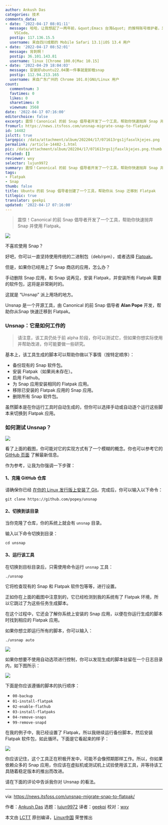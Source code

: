 ```yaml
---
author: Ankush Das
categories: 技术
comments_data:
- date: '2022-04-17 08:01:11'
  message: 哈哈，让我想起了一两年前，&quot;Emacs 台湾&quot; 的推特账号维护者，发文说 Emacs 危害世人，请各位善男信女及早回头用
    VSCode。
  postip: 117.136.15.5
  username: 来自四川成都的 Mobile Safari 13.1|iOS 13.4 用户
- date: '2022-04-17 08:52:01'
  message: 背刺啊！
  postip: 36.101.143.81
  username: linux [Chrome 100.0|Mac 10.15]
- date: '2022-04-29 18:04:03'
  message: 安装好ubuntu22.04第一件事就是卸载snap
  postip: 112.94.213.165
  username: 来自广东广州的 Chrome 101.0|GNU/Linux 用户
count:
  commentnum: 3
  favtimes: 0
  likes: 0
  sharetimes: 0
  viewnum: 3568
date: '2022-04-17 07:16:00'
editorchoice: false
excerpt: 震惊！Canonical 的前 Snap 倡导者开发了一个工具，帮助你快速抛弃 Snap 并使用 Flatpak。
fromurl: https://news.itsfoss.com/unsnap-migrate-snap-to-flatpak/
id: 14482
islctt: true
largepic: /data/attachment/album/202204/17/071613rgs1jfasxlkjejes.png
permalink: /article-14482-1.html
pic: /data/attachment/album/202204/17/071613rgs1jfasxlkjejes.png.thumb.jpg
related: []
reviewer: wxy
selector: lujun9972
summary: 震惊！Canonical 的前 Snap 倡导者开发了一个工具，帮助你快速抛弃 Snap 并使用 Flatpak。
tags:
- Flatpak
- Snap
thumb: false
title: Ubuntu 的前 Snap 倡导者创建了一个工具，帮助你从 Snap 迁移到 Flatpak
titlepic: true
translator: geekpi
updated: '2022-04-17 07:16:00'
---
```



> 
> 震惊！Canonical 的前 Snap 倡导者开发了一个工具，帮助你快速抛弃 Snap 并使用 Flatpak。
> 
> 
> 


![](/data/attachment/album/202204/17/071613rgs1jfasxlkjejes.png)


不喜欢使用 Snap？


好吧，你可以一直坚持使用传统的二进制包（deb/rpm），或者选择 [Flatpak](https://itsfoss.com/flatpak-guide/)。


但是，如果你已经用上了 Snap 商店的应用，怎么办？


手动删除 Snap 应用，和 Snap 说再见，安装 Flatpak，并安装所有 Flatpak 需要的软件包，这将是非常耗时的。


这就是 “Unsnap” 派上用场的地方。


Unsnap 是一个开源工具，由 Canonical 的前 Snap 倡导者 **Alan Pope** 开发，帮助你从Snap 快速迁移到 Flatpak。


### Unsnap：它是如何工作的



> 
> 请注意，该工具仍处于前 alpha 阶段，你可以测试它，但如果你想实际使用并帮助改进，你可能要做一些研究。
> 
> 
> 


基本上，该工具生成的脚本可以帮助你做以下事情（按特定顺序）：


* 备份现有的 Snap 软件包。
* 安装 Flatpak（如果尚未存在）。
* 启用 Flathub。
* 为 Snap 应用安装相同的 Flatpak 应用。
* 移除已安装的 Flatpak 应用的 Snap 应用。
* 删除所有 Snap 软件包。


虽然脚本是在你运行工具时自动生成的，但你可以选择手动或自动逐个运行这些脚本来切换到 Flatpak 应用。


### 如何测试 Unsnap？


![](/data/attachment/album/202204/17/071614ck794ys0llk43wu7.png)


看了上面的截图，你可能对它的实现方式有了一个模糊的概念。你也可以参考它的 [GitHub 页面](https://github.com/popey/unsnap) 了解最新信息。


作为参考，让我为你强调一下步骤：


#### 1、克隆 GitHub 仓库


请确保你已经 [在你的 Linux 发行版上安装了 Git](https://itsfoss.com/install-git-ubuntu/)。完成后，你可以输入以下命令：



```
git clone https://github.com/popey/unsnap

```

#### 2、切换到该目录


当你克隆了仓库，你的系统上就会有 `unsnap` 目录。


输入以下命令切换到目录：



```
cd unsnap

```

#### 3、运行该工具


在切换到目标目录后，只需使用命令运行 `unsnap` 工具：



```
./unsnap

```

它将检查现有的 Snap 和 Flatpak 软件包等等，进行设置。


正如你在上面的截图中注意到的，它已经检测到我的系统有了 Flatpak 环境，所以它跳过了为这些任务生成脚本。


在这个过程中，它还会了解你系统上安装的 Snap 应用，以便在你运行生成的脚本时找到相应的 Flatpak 应用。


如果你想立即运行所有的脚本，你可以输入：



```
./unsnap auto

```

![](/data/attachment/album/202204/17/071614ck794ys0llk43wu7.png)


如果你想要不使用自动选项进行控制，你可以发现生成的脚本驻留在一个日志目录内，如下图所示：


![](/data/attachment/album/202204/17/071614pai4aaat4a4c4ax4.png)


下面是你应该遵循的脚本的执行顺序：


* `00-backup`
* `01-install-flatpak`
* `02-enable-flathub`
* `03-install-flatpaks`
* `04-remove-snaps`
* `99-remove-snapd`


在我的例子中，我已经设置了 Flatpak，所以我继续运行备份脚本，然后安装 Flatpak 软件包，如此循环。下面是它看起来的样子：


![](/data/attachment/album/202204/17/071615yykb3w0bb7y2xgwx.png)


你应该记住，这个工具正在积极开发中，可能不会像预期那样工作。所以，你如果依赖众多的 Snap 应用，你应该在虚拟机或测试机上试验使用该工具，并等待该工具随着稳定版本的推出而改进。


请在下面的评论中告诉我你对 Unsnap 的看法。




---


via: <https://news.itsfoss.com/unsnap-migrate-snap-to-flatpak/>


作者：[Ankush Das](https://news.itsfoss.com/author/ankush/) 选题：[lujun9972](https://github.com/lujun9972) 译者：[geekpi](https://github.com/geekpi) 校对：[wxy](https://github.com/wxy)


本文由 [LCTT](https://github.com/LCTT/TranslateProject) 原创编译，[Linux中国](https://linux.cn/) 荣誉推出